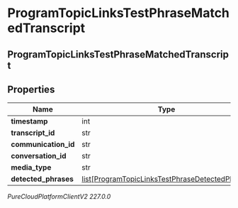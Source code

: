 # ProgramTopicLinksTestPhraseMatchedTranscript

## ProgramTopicLinksTestPhraseMatchedTranscript

## Properties

|Name | Type | Description | Notes|
|------------ | ------------- | ------------- | -------------|
| **timestamp** | int |  | [optional] |
| **transcript_id** | str |  | [optional] |
| **communication_id** | str |  | [optional] |
| **conversation_id** | str |  | [optional] |
| **media_type** | str |  | [optional] |
| **detected_phrases** | [list[ProgramTopicLinksTestPhraseDetectedPhrase]](ProgramTopicLinksTestPhraseDetectedPhrase) |  | [optional] |



_PureCloudPlatformClientV2 227.0.0_

